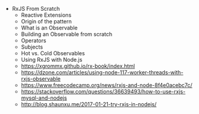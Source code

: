 - RxJS From Scratch
    - Reactive Extensions
    - Origin of the pattern
    - What is an Observable
    - Building an Observable from scratch
    - Operators
    - Subjects
    - Hot vs. Cold Observables
    - Using RxJS with Node.js
    - https://xgrommx.github.io/rx-book/index.html
    - https://dzone.com/articles/using-node-117-worker-threads-with-rxjs-observable
    - https://www.freecodecamp.org/news/rxjs-and-node-8f4e0acebc7c/
    - https://stackoverflow.com/questions/36639493/how-to-use-rxjs-mysql-and-nodejs
    - http://blog.shaunxu.me/2017-01-21-try-rxjs-in-nodejs/
